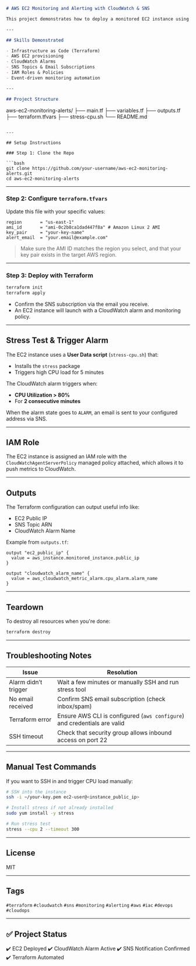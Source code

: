 ```markdown
# AWS EC2 Monitoring and Alerting with CloudWatch & SNS

This project demonstrates how to deploy a monitored EC2 instance using **Terraform**, with integrated **CloudWatch alarms** and **SNS email notifications**. It simulates a real-world CloudOps scenario of handling high CPU usage alerts using a stress test tool.

---

## Skills Demonstrated

- Infrastructure as Code (Terraform)
- AWS EC2 provisioning
- CloudWatch Alarms
- SNS Topics & Email Subscriptions
- IAM Roles & Policies
- Event-driven monitoring automation

---

## Project Structure

```

aws-ec2-monitoring-alerts/
├── main.tf
├── variables.tf
├── outputs.tf
├── terraform.tfvars
├── stress-cpu.sh
└── README.md

````

---

## Setup Instructions

### Step 1: Clone the Repo

```bash
git clone https://github.com/your-username/aws-ec2-monitoring-alerts.git
cd aws-ec2-monitoring-alerts
````

---

### Step 2: Configure `terraform.tfvars`

Update this file with your specific values:

```hcl
region       = "us-east-1"
ami_id       = "ami-0c2b8ca1dad447f8a" # Amazon Linux 2 AMI
key_pair     = "your-key-name"
alert_email  = "your.email@example.com"
```

> Make sure the AMI ID matches the region you select, and that your key pair exists in the target AWS region.

---

### Step 3: Deploy with Terraform

```bash
terraform init
terraform apply
```

* Confirm the SNS subscription via the email you receive.
* An EC2 instance will launch with a CloudWatch alarm and monitoring policy.

---

## Stress Test & Trigger Alarm

The EC2 instance uses a **User Data script** (`stress-cpu.sh`) that:

* Installs the `stress` package
* Triggers high CPU load for 5 minutes

The CloudWatch alarm triggers when:

* **CPU Utilization > 80%**
* For **2 consecutive minutes**

When the alarm state goes to `ALARM`, an email is sent to your configured address via SNS.

---

## IAM Role

The EC2 instance is assigned an IAM role with the `CloudWatchAgentServerPolicy` managed policy attached, which allows it to push metrics to CloudWatch.

---

## Outputs

The Terraform configuration can output useful info like:

* EC2 Public IP
* SNS Topic ARN
* CloudWatch Alarm Name

Example from `outputs.tf`:

```hcl
output "ec2_public_ip" {
  value = aws_instance.monitored_instance.public_ip
}

output "cloudwatch_alarm_name" {
  value = aws_cloudwatch_metric_alarm.cpu_alarm.alarm_name
}
```

---

## Teardown

To destroy all resources when you're done:

```bash
terraform destroy
```

---

## Troubleshooting Notes

| Issue                | Resolution                                                               |
| -------------------- | ------------------------------------------------------------------------ |
| Alarm didn’t trigger | Wait a few minutes or manually SSH and run stress tool                   |
| No email received    | Confirm SNS email subscription (check inbox/spam)                        |
| Terraform error      | Ensure AWS CLI is configured (`aws configure`) and credentials are valid |
| SSH timeout          | Check that security group allows inbound access on port 22               |

---

## Manual Test Commands

If you want to SSH in and trigger CPU load manually:

```bash
# SSH into the instance
ssh -i ~/your-key.pem ec2-user@<instance_public_ip>

# Install stress if not already installed
sudo yum install -y stress

# Run stress test
stress --cpu 2 --timeout 300
```

---

## License

MIT

---

## Tags

`#terraform` `#cloudwatch` `#sns` `#monitoring` `#alerting` `#aws` `#iac` `#devops` `#cloudops`

---

## ✅ Project Status

✔️ EC2 Deployed
✔️ CloudWatch Alarm Active
✔️ SNS Notification Confirmed
✔️ Terraform Automated

